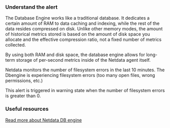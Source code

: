 ### Understand the alert

The Database Engine works like a traditional database. It dedicates a certain amount of RAM to data caching and indexing, while the rest of the data resides compressed on disk. Unlike other memory modes, the amount of historical metrics stored is based on the amount of disk space you allocate and the effective compression ratio, not a fixed number of metrics collected.

By using both RAM and disk space, the database engine allows for long-term storage of per-second metrics inside of the Netdata agent itself.

Netdata monitors the number of filesystem errors in the last 10 minutes. The Dbengine is experiencing filesystem errors (too many open files, wrong permissions, etc.)

This alert is triggered in warning state when the number of filesystem errors is greater than 0.

### Useful resources

[Read more about Netdata DB engine](/src/database/README.md/engine)

